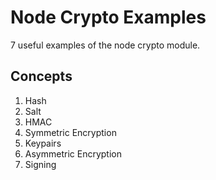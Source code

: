 # Node Crypto Examples

7 useful examples of the node crypto module.
## Concepts

1. Hash
1. Salt
1. HMAC
1. Symmetric Encryption
1. Keypairs
1. Asymmetric Encryption
1. Signing
